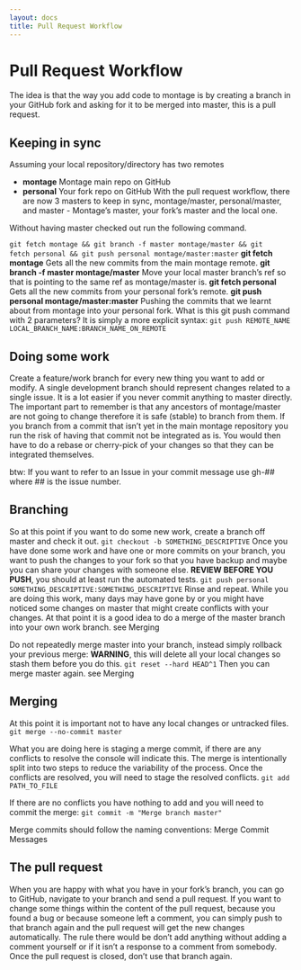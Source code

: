 ```yaml
---
layout: docs
title: Pull Request Workflow
---
```


# Pull Request Workflow

The idea is that the way you add code to montage is by creating a branch in your GitHub fork and asking for it to be merged into master, this is a pull request.

## Keeping in sync

Assuming your local repository/directory has two remotes
* **montage** Montage main repo on GitHub
* **personal** Your fork repo on GitHub
With the pull request workflow, there are now 3 masters to keep in sync, montage/master, personal/master, and master - Montage’s master, your fork’s master and the local one.

Without having master checked out run the following command.

``
git fetch montage && git branch -f master montage/master && git 	fetch personal && git push personal montage/master:master
``
**git fetch montage** Gets all the new commits from the main montage remote.
**git branch -f master montage/master** Move your local master branch’s ref so that is pointing to 	the same ref as montage/master is.
**git fetch personal** Gets all the new commits from your personal fork’s remote.
**git push personal montage/master:master** Pushing the commits that we learnt about from montage into your personal fork.
What is this git push command with 2 parameters? It is simply a more explicit syntax:
``
git push REMOTE_NAME LOCAL_BRANCH_NAME:BRANCH_NAME_ON_REMOTE
``

## Doing some work

Create a feature/work branch for every new thing you want to add or modify. A single development branch should represent changes related to a single issue. It is a lot easier if you never commit anything to master directly. The important part to remember is that any ancestors of montage/master are not going to change therefore it is safe (stable) to branch from them. If you branch from a commit that isn’t yet in the main montage repository you run the risk of having that commit not be integrated as is. You would then have to do a rebase or cherry-pick of your changes so that they can be integrated themselves.

btw: If you want to refer to an Issue in your commit message use gh-## where ## is the issue number.

## Branching

So at this point if you want to do some new work, create a branch off master and check it out.
`git checkout -b SOMETHING_DESCRIPTIVE`
Once you have done some work and have one or more commits on your branch, you want to push the changes to your fork so that you have backup and maybe you can share your changes with someone else.
**REVIEW BEFORE YOU PUSH**, you should at least run the automated tests.
`git push personal SOMETHING_DESCRIPTIVE:SOMETHING_DESCRIPTIVE`
Rinse and repeat. While you are doing this work, many days may have gone by or you might have noticed some changes on master that might create conflicts with your changes. At that point it is a good idea to do a merge of the master branch into your own work branch. see Merging

Do not repeatedly merge master into your branch, instead simply rollback your previous merge:
	**WARNING**, this will delete all your local changes so stash them before you do this.
`git reset --hard HEAD^1`
Then you can merge master again. see Merging

## Merging

At this point it is important not to have any local changes or untracked files.
`git merge --no-commit master`

What you are doing here is staging a merge commit, if there are any conflicts to resolve the console will indicate this. The merge is intentionally split into two steps to reduce the variability of the process. Once the conflicts are resolved, you will need to stage the resolved conflicts.
`git add PATH_TO_FILE`

If there are no conflicts you have nothing to add and you will need to commit the merge:
`git commit -m "Merge branch master"`

Merge commits should follow the naming conventions: Merge Commit Messages

## The pull request

When you are happy with what you have in your fork’s branch, you can go to GitHub, navigate to your branch and send a pull request.
If you want to change some things within the content of the pull request, because you found a bug or because someone left a comment, you can simply push to that branch again and the pull request will get the new changes automatically. The rule there would be don’t add anything without adding a comment yourself or if it isn’t a response to a comment from somebody. Once the pull request is closed, don’t use that branch again.